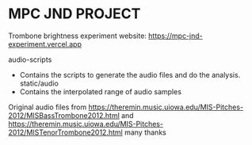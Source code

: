 # MPC JND PROJECT

Trombone brightness experiment website: https://mpc-jnd-experiment.vercel.app

audio-scripts
- Contains the scripts to generate the audio files and do the analysis.
static/audio
- Contains the interpolated range of audio samples

Original audio files from https://theremin.music.uiowa.edu/MIS-Pitches-2012/MISBassTrombone2012.html and https://theremin.music.uiowa.edu/MIS-Pitches-2012/MISTenorTrombone2012.html many thanks